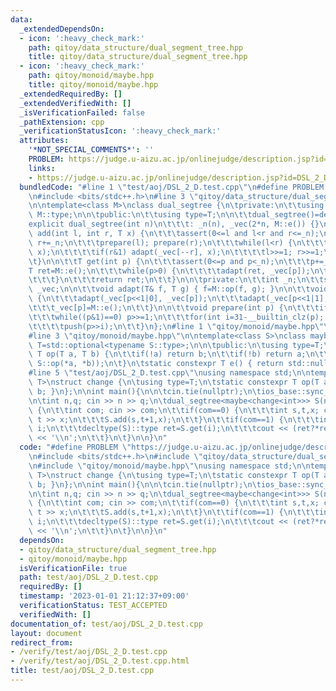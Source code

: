 ```yaml
---
data:
  _extendedDependsOn:
  - icon: ':heavy_check_mark:'
    path: qitoy/data_structure/dual_segment_tree.hpp
    title: qitoy/data_structure/dual_segment_tree.hpp
  - icon: ':heavy_check_mark:'
    path: qitoy/monoid/maybe.hpp
    title: qitoy/monoid/maybe.hpp
  _extendedRequiredBy: []
  _extendedVerifiedWith: []
  _isVerificationFailed: false
  _pathExtension: cpp
  _verificationStatusIcon: ':heavy_check_mark:'
  attributes:
    '*NOT_SPECIAL_COMMENTS*': ''
    PROBLEM: https://judge.u-aizu.ac.jp/onlinejudge/description.jsp?id=DSL_2_D
    links:
    - https://judge.u-aizu.ac.jp/onlinejudge/description.jsp?id=DSL_2_D
  bundledCode: "#line 1 \"test/aoj/DSL_2_D.test.cpp\"\n#define PROBLEM \"https://judge.u-aizu.ac.jp/onlinejudge/description.jsp?id=DSL_2_D\"\
    \n#include <bits/stdc++.h>\n#line 3 \"qitoy/data_structure/dual_segment_tree.hpp\"\
    \n\ntemplate<class M>\nclass dual_segtree {\n\tprivate:\n\t\tusing T=typename\
    \ M::type;\n\n\tpublic:\n\t\tusing type=T;\n\n\t\tdual_segtree()=default;\n\t\t\
    explicit dual_segtree(int n)\n\t\t\t: _n(n), _vec(2*n, M::e()) {}\n\n\t\tvoid\
    \ add(int l, int r, T x) {\n\t\t\tassert(0<=l and l<r and r<=_n);\n\t\t\tl+=_n;\
    \ r+=_n;\n\t\t\tprepare(l); prepare(r);\n\t\t\twhile(l<r) {\n\t\t\t\tif(l&1) adapt(_vec[l++],\
    \ x);\n\t\t\t\tif(r&1) adapt(_vec[--r], x);\n\t\t\t\tl>>=1; r>>=1;\n\t\t\t}\n\t\
    \t}\n\n\t\tT get(int p) {\n\t\t\tassert(0<=p and p<_n);\n\t\t\tp+=_n;\n\t\t\t\
    T ret=M::e();\n\t\t\twhile(p>0) {\n\t\t\t\tadapt(ret, _vec[p]);\n\t\t\t\tp>>=1;\n\
    \t\t\t}\n\t\t\treturn ret;\n\t\t}\n\n\tprivate:\n\t\tint _n;\n\t\tstd::vector<T>\
    \ _vec;\n\n\t\tvoid adapt(T& f, T g) { f=M::op(f, g); }\n\n\t\tvoid push(int p)\
    \ {\n\t\t\tadapt(_vec[p<<1|0], _vec[p]);\n\t\t\tadapt(_vec[p<<1|1], _vec[p]);\n\
    \t\t\t_vec[p]=M::e();\n\t\t}\n\n\t\tvoid prepare(int p) {\n\t\t\tif(p==0) return;\n\
    \t\t\twhile((p&1)==0) p>>=1;\n\t\t\tfor(int i=31-__builtin_clz(p); i>0; i--)\n\
    \t\t\t\tpush(p>>i);\n\t\t}\n};\n#line 1 \"qitoy/monoid/maybe.hpp\"\n#include <optional>\n\
    #line 3 \"qitoy/monoid/maybe.hpp\"\n\ntemplate<class S>\nclass maybe {\n\tusing\
    \ T=std::optional<typename S::type>;\n\n\tpublic:\n\tusing type=T;\n\tstatic constexpr\
    \ T op(T a, T b) {\n\t\tif(!a) return b;\n\t\tif(!b) return a;\n\t\treturn T(std::in_place,\
    \ S::op(*a, *b));\n\t}\n\tstatic constexpr T e() { return std::nullopt; }\n};\n\
    #line 5 \"test/aoj/DSL_2_D.test.cpp\"\nusing namespace std;\n\ntemplate<class\
    \ T>\nstruct change {\n\tusing type=T;\n\tstatic constexpr T op(T a, T b) { return\
    \ b; }\n};\n\nint main(){\n\n\tcin.tie(nullptr);\n\tios_base::sync_with_stdio(false);\n\
    \n\tint n,q; cin >> n >> q;\n\tdual_segtree<maybe<change<int>>> S(n);\n\twhile(q--)\
    \ {\n\t\tint com; cin >> com;\n\t\tif(com==0) {\n\t\t\tint s,t,x; cin >> s >>\
    \ t >> x;\n\t\t\tS.add(s,t+1,x);\n\t\t}\n\t\tif(com==1) {\n\t\t\tint i; cin >>\
    \ i;\n\t\t\tdecltype(S)::type ret=S.get(i);\n\t\t\tcout << (ret?*ret:numeric_limits<int>::max())\
    \ << '\\n';\n\t\t}\n\t}\n\n}\n"
  code: "#define PROBLEM \"https://judge.u-aizu.ac.jp/onlinejudge/description.jsp?id=DSL_2_D\"\
    \n#include <bits/stdc++.h>\n#include \"qitoy/data_structure/dual_segment_tree.hpp\"\
    \n#include \"qitoy/monoid/maybe.hpp\"\nusing namespace std;\n\ntemplate<class\
    \ T>\nstruct change {\n\tusing type=T;\n\tstatic constexpr T op(T a, T b) { return\
    \ b; }\n};\n\nint main(){\n\n\tcin.tie(nullptr);\n\tios_base::sync_with_stdio(false);\n\
    \n\tint n,q; cin >> n >> q;\n\tdual_segtree<maybe<change<int>>> S(n);\n\twhile(q--)\
    \ {\n\t\tint com; cin >> com;\n\t\tif(com==0) {\n\t\t\tint s,t,x; cin >> s >>\
    \ t >> x;\n\t\t\tS.add(s,t+1,x);\n\t\t}\n\t\tif(com==1) {\n\t\t\tint i; cin >>\
    \ i;\n\t\t\tdecltype(S)::type ret=S.get(i);\n\t\t\tcout << (ret?*ret:numeric_limits<int>::max())\
    \ << '\\n';\n\t\t}\n\t}\n\n}\n"
  dependsOn:
  - qitoy/data_structure/dual_segment_tree.hpp
  - qitoy/monoid/maybe.hpp
  isVerificationFile: true
  path: test/aoj/DSL_2_D.test.cpp
  requiredBy: []
  timestamp: '2023-01-01 21:12:37+09:00'
  verificationStatus: TEST_ACCEPTED
  verifiedWith: []
documentation_of: test/aoj/DSL_2_D.test.cpp
layout: document
redirect_from:
- /verify/test/aoj/DSL_2_D.test.cpp
- /verify/test/aoj/DSL_2_D.test.cpp.html
title: test/aoj/DSL_2_D.test.cpp
---
```

